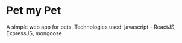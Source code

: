 # Pet my Pet

A simple web app for pets.
Technologies used: javascript - ReactJS, ExpressJS, mongoose
